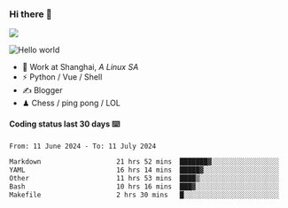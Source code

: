 ### Hi there 👋
![](https://komarev.com/ghpvc/?username=Xuhandsome)


<img src="https://github-readme-stats.vercel.app/api?username=XuHandsome&show_icons=true&theme=merko" alt="Hello world">

<br/>

- 🍻  Work at Shanghai, _A Linux SA_
- ⚡  Python / Vue / Shell
- ✍️  Blogger
- ♟  Chess / ping pong / LOL

#### Coding status last 30 days ⌨️

<!--START_SECTION:waka-->

```txt
From: 11 June 2024 - To: 11 July 2024

Markdown                   21 hrs 52 mins  ███████▓░░░░░░░░░░░░░░░░░   31.28 %
YAML                       16 hrs 14 mins  █████▓░░░░░░░░░░░░░░░░░░░   23.24 %
Other                      11 hrs 53 mins  ████▒░░░░░░░░░░░░░░░░░░░░   17.01 %
Bash                       10 hrs 16 mins  ███▓░░░░░░░░░░░░░░░░░░░░░   14.70 %
Makefile                   2 hrs 30 mins   █░░░░░░░░░░░░░░░░░░░░░░░░   03.58 %
```

<!--END_SECTION:waka-->
